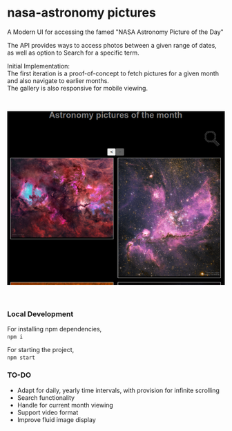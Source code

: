 # nasa-astronomy pictures

A Modern UI for accessing the famed "NASA Astronomy Picture of the Day"

The API provides ways to access photos between a given range of dates, as well as option to Search for a specific term.

Initial Implementation:
<br />
The first iteration is a proof-of-concept to fetch pictures for a given month and also navigate to earlier months.<br/>
The gallery is also responsive for mobile viewing.

<br/>

![alt text](./results/nasa-apod%232.png)

<br/>

### Local Development

For installing npm dependencies, <br/>
`npm i`

For starting the project, <br/>
`npm start`

### TO-DO

- Adapt for daily, yearly time intervals, with provision for infinite scrolling <br/>
- Search functionality <br/>
- Handle for current month viewing <br/>
- Support video format <br/>
- Improve fluid image display <br/>
